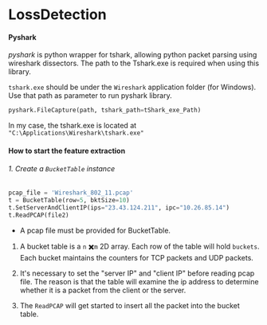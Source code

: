# LossDetection



#### Pyshark 

*pyshark* is python wrapper for tshark, allowing python packet parsing using wireshark dissectors. The path to the Tshark.exe is required when using this library.

`tshark.exe` should be under the `Wireshark` application folder  (for Windows).  Use that path as parameter to run pyshark library.

```python
pyshark.FileCapture(path, tshark_path=tShark_exe_Path)
```

In my case, the tshark.exe is located at `"C:\Applications\Wireshark\tshark.exe"`



#### How to start the feature extraction

###### 1. Create a `BucketTable` instance

```python
pcap_file = 'Wireshark_802_11.pcap'
t = BucketTable(row=5, bktSize=10)
t.SetServerAndClientIP(ips="23.43.124.211", ipc="10.26.85.14")
t.ReadPCAP(file2)
```

- A pcap file must be provided for BucketTable.  

1. A bucket table is a `n` ✖️`m` 2D array. Each row of the table will hold `buckets`. Each bucket maintains the counters for TCP packets and UDP packets. 

2. It's necessary to set the "server IP" and "client IP" before reading pcap file. The reason is that the table will examine the ip address to determine whether it is a packet from the client or the server.

3. The `ReadPCAP` will get started to insert all the packet into the bucket table. 



